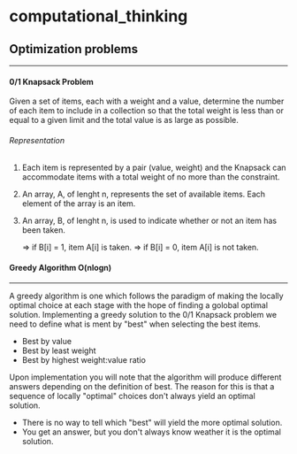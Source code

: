 # computational_thinking

## Optimization problems
---
#### 0/1 Knapsack Problem 
Given a set of items, each with a weight and a value, determine the number of each item to include in a collection so that the total weight is less than or equal to a given limit and the total value is as large as possible.
###### Representation 
1. Each item is represented by a pair (value, weight) and the Knapsack can accommodate items with a total weight of no more than the constraint. 
2. An array, A, of lenght n, represents the set of available items. Each element of the array is an item.
3. An array, B, of lenght n, is used to indicate whether or not an item has been taken.

   => if B[i] = 1, item A[i] is taken.
   => if B[i] = 0, item A[i] is not taken.

#### Greedy Algorithm O(nlogn)
---
A greedy algorithm is one which follows the paradigm of making the locally optimal choice at each stage with the hope of finding a golobal optimal solution. Implementing a greedy solution to the 0/1 Knapsack problem we need to define what is ment by "best" when selecting the
best items. 
* Best by value 
* Best by least weight
* Best by highest weight:value ratio

Upon implementation you will note that the algorithm will produce different answers depending on the definition of best. The reason for this is that a sequence of locally "optimal" choices don't always yield an optimal solution. 
* There is no way to tell which "best" will yield the more optimal solution.
* You get an answer, but you don't always know weather it is the optimal solution. 
